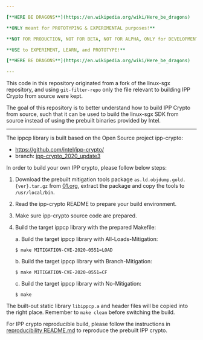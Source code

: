 ```yaml
---

[**HERE BE DRAGONS**](https://en.wikipedia.org/wiki/Here_be_dragons)

**ONLY meant for PROTOTYPING & EXPERIMENTAL purposes!**

**NOT FOR PRODUCTION, NOT FOR BETA, NOT FOR ALPHA, ONLY for DEVELOPMENT!**

**USE to EXPERIMENT, LEARN, and PROTOTYPE!**

[**HERE BE DRAGONS**](https://en.wikipedia.org/wiki/Here_be_dragons)

---
```


This code in this repository originated from a fork of the linux-sgx repository, and
using `git-filter-repo` only the file relevant to building IPP Crypto from source were
kept.

The goal of this repository is to better understand how to build IPP Crypto from source,
such that it can be used to build the linux-sgx SDK from source instead of using the
prebuilt binaries provided by Intel.

---

The ippcp library is built based on the Open Source project ipp-crypto:
   * https://github.com/intel/ipp-crypto/
   * branch: [ipp-crypto_2020_update3](https://github.com/intel/ipp-crypto/tree/ipp-crypto_2020_update3)

In order to build your own IPP crypto, please follow below steps:
1. Download the prebuilt mitigation tools package `as.ld.objdump.gold.{ver}.tar.gz` from [01.org](https://download.01.org/intel-sgx/latest/linux-latest/), extract the package and copy the tools to `/usr/local/bin`.
2. Read the ipp-crypto README to prepare your build environment.
3. Make sure ipp-crypto source code are prepared.
4. Build the target ippcp library with the prepared Makefile:

   a. Build the target ippcp library with All-Loads-Mitigation:

      ```shell
      $ make MITIGATION-CVE-2020-0551=LOAD
      ```

   b. Build the target ippcp library with Branch-Mitigation:

      ```shell
      $ make MITIGATION-CVE-2020-0551=CF
      ```

   c. Build the target ippcp library with No-Mitigation:

      ```shell
      $ make
      ```

The built-out static library `libippcp.a` and header files will be copied into the right
place. Remember to `make clean` before switching the build.

For IPP crypto reproducible build, please follow the instructions in
[reproducibility README.md](https://github.com/intel/linux-sgx/blob/master/linux/reproducibility/README.md)
to reproduce the prebuilt IPP crypto.
